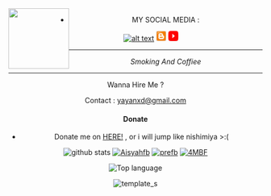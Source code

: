 <img src="https://github.com/AfrianiXD/AfrianiXD/blob/master/img/20200909_084956.jpg" width="120" height="120" align="left">
<center>


* MY SOCIAL MEDIA :

<a href="https://www.facebook.com/Yayanxyz"><img src="https://upload.wikimedia.org/wikipedia/commons/5/51/Facebook_f_logo_%282019%29.svg" alt="alt text" width="20" height="20"></a> <a href="https://squadcyberpeopleteam.blogspot.com/?m=1"><img src="https://github.com/Yayan-XD/Yayan-XD/blob/master/img/logo_blogspot_by_YayanXD.jpg" alt="alt text" width="20" height="20"></a> <a href="https://youtube.com/channel/UCNvDaXoyAVCNJbSqtaXA-mg"><img src="https://github.com/Yayan-XD/Yayan-XD/blob/master/img/logo_yt_by_YayanXD.jpg" alt="alt text" width="20" height="20"></a> 
&nbsp;&nbsp;     &nbsp;&nbsp;    &nbsp;&nbsp;   &nbsp;&nbsp;   &nbsp;&nbsp;   
___
_Smoking And Coffiee_
___


Wanna Hire Me ? 

Contact : yayanxd@gmail.com

#### Donate

* Donate me on  <a href="https://saweria.co/YayanXD">HERE!</a>
, or i will jump like nishimiya >:(

![github stats](https://github-readme-stats.vercel.app/api?username=Yayan-XD&show_icons=true&theme=dark)
<a href="https://github.com/AfrianiXD/Aisyahfb"><img title="Aisyahfb" src="https://github-readme-stats.vercel.app/api/pin/?username=AfrianiXD&repo=Aisyahfb&theme=vision-friendly-dark"></a>
<a href="https://github.com/AfrianiXD/Brute"><img title="prefb" src="https://github-readme-stats.vercel.app/api/pin/?username=AfrianiXD&repo=prefb&theme=vision-friendly-dark"></a>
<a href="https://github.com/AfrianiXD/4MBF"><img title="4MBF" src="https://github-readme-stats.vercel.app/api/pin/?username=AfrianiXD&repo=4MBF&theme=vision-friendly-dark"></a>

  <img src="https://github-readme-stats.vercel.app/api/top-langs/?username=AfrianiXD&layout=compact" alt="Top language">

![template_s](https://github.com/AfrianiXD/AfrianiXD/blob/master/img/wallpaperbetter_(1).jpg)
